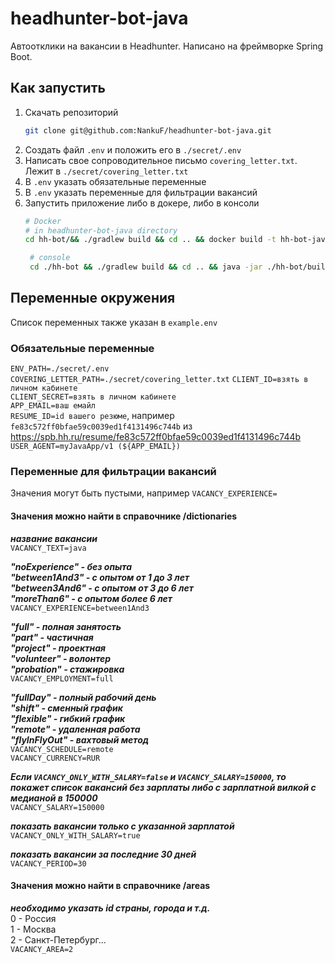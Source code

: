 # headhunter-bot-java
Автоотклики на вакансии в Headhunter.
Написано на фреймворке Spring Boot.

## Как запустить
1. Скачать репозиторий
    ```bash
    git clone git@github.com:NankuF/headhunter-bot-java.git
    ```
2. Создать файл `.env` и положить его в `./secret/.env`
3. Написать свое сопроводительное письмо `covering_letter.txt`. Лежит в `./secret/covering_letter.txt`
4. В `.env` указать обязательные переменные
5. В `.env` указать переменные для фильтрации вакансий
6. Запустить приложение либо в докере, либо в консоли
   ```bash
   # Docker
   # in headhunter-bot-java directory
   cd hh-bot/&& ./gradlew build && cd .. && docker build -t hh-bot-java . && docker run -p 8080:8080 --name hh-bot-java -v ./secret:/app/secret --restart always hh-bot-java
   ```
   ```bash
    # console
    cd ./hh-bot && ./gradlew build && cd .. && java -jar ./hh-bot/build/libs/hh-bot-0.0.1-SNAPSHOT.jar
   ```

## Переменные окружения
Список переменных также указан в `example.env`

### Обязательные переменные
`ENV_PATH=./secret/.env`
`COVERING_LETTER_PATH=./secret/covering_letter.txt`
`CLIENT_ID=взять в личном кабинете`<br>
`CLIENT_SECRET=взять в личном кабинете`<br>
`APP_EMAIL=ваш емайл`<br>
`RESUME_ID=id вашего резюме`, например `fe83c572ff0bfae59c0039ed1f4131496c744b` из https://spb.hh.ru/resume/fe83c572ff0bfae59c0039ed1f4131496c744b<br>
`USER_AGENT=myJavaApp/v1 (${APP_EMAIL})`

### Переменные для фильтрации вакансий
Значения могут быть пустыми, например `VACANCY_EXPERIENCE=`
#### Значения можно найти в справочнике /dictionaries
***название вакансии<br>***
`VACANCY_TEXT=java`<br>

***"noExperience" - без опыта<br>
"between1And3" - с опытом от 1 до 3 лет<br>
"between3And6" - с опытом от 3 до 6 лет<br>
"moreThan6" - с опытом более 6 лет<br>***
`VACANCY_EXPERIENCE=between1And3`<br>

***"full" - полная занятость<br>
"part" - частичная<br>
"project" - проектная<br>
"volunteer" - волонтер<br>
"probation" - стажировка <br>***
`VACANCY_EMPLOYMENT=full`<br>

***"fullDay" - полный рабочий день<br>
"shift" - сменный график<br>
"flexible" - гибкий график<br>
"remote" - удаленная работа<br>
"flyInFlyOut" - вахтовый метод<br>***
`VACANCY_SCHEDULE=remote`<br>
`VACANCY_CURRENCY=RUR`<br>

***Если `VACANCY_ONLY_WITH_SALARY=false` и `VACANCY_SALARY=150000`, то покажет список вакансий без зарплаты либо с зарплатной вилкой с медианой в 150000<br>***
`VACANCY_SALARY=150000`<br>

***показать вакансии только с указанной зарплатой***
`VACANCY_ONLY_WITH_SALARY=true`<br>

***показать вакансии за последние 30 дней***<br>
`VACANCY_PERIOD=30`<br>
#### Значения можно найти в справочнике /areas
***необходимо указать id страны, города и т.д.***<br>
0 - Россия<br>
1 - Москва<br>
2 - Санкт-Петербург...<br>
`VACANCY_AREA=2`<br>
